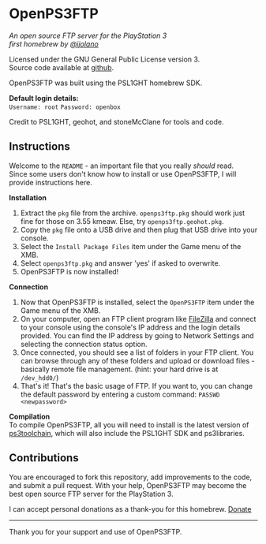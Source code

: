 OpenPS3FTP
==========
*An open source FTP server for the PlayStation 3*  
*first homebrew by [@jjolano](http://twitter.com/jjolano)*

Licensed under the GNU General Public License version 3.  
Source code available at [github](https://github.com/jjolano/openps3ftp).

OpenPS3FTP was built using the PSL1GHT homebrew SDK.

**Default login details:**  
`Username: root` `Password: openbox`

Credit to PSL1GHT, geohot, and stoneMcClane for tools and code.


Instructions
-----------------
Welcome to the `README` - an important file that you really _should_ read.  
Since some users don't know how to install or use OpenPS3FTP, I will provide instructions here.  

**Installation**  
1. Extract the `pkg` file from the archive. `openps3ftp.pkg` should work just fine for those on 3.55 kmeaw. Else, try `openps3ftp.geohot.pkg`.  
2. Copy the `pkg` file onto a USB drive and then plug that USB drive into your console.  
3. Select the `Install Package Files` item under the Game menu of the XMB.  
4. Select `openps3ftp.pkg` and answer 'yes' if asked to overwrite.  
5. OpenPS3FTP is now installed!  

**Connection**  
1. Now that OpenPS3FTP is installed, select the `OpenPS3FTP` item under the Game menu of the XMB.  
2. On your computer, open an FTP client program like [FileZilla](http://filezilla-project.org/) and connect to your console using the console's IP address and the login details provided. You can find the IP address by going to Network Settings and selecting the connection status option.  
3. Once connected, you should see a list of folders in your FTP client. You can browse through any of these folders and upload or download files - basically remote file management. (hint: your hard drive is at `/dev_hdd0/`)  
4. That's it! That's the basic usage of FTP. If you want to, you can change the default password by entering a custom command: `PASSWD <newpassword>`  

**Compilation**  
To compile OpenPS3FTP, all you will need to install is the latest version of [ps3toolchain](https://github.com/ps3dev/ps3toolchain), which will also include the PSL1GHT SDK and ps3libraries.


Contributions
---------------
You are encouraged to fork this repository, add improvements to the code, and submit a pull request. With your help, OpenPS3FTP may become the best open source FTP server for the PlayStation 3.

I can accept personal donations as a thank-you for this homebrew. [Donate](http://bit.ly/gmzGcI)

---------------------------------------
Thank you for your support and use of OpenPS3FTP.


